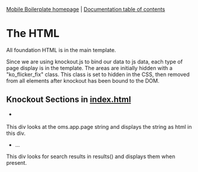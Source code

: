 [Mobile Boilerplate homepage](http://mobileboilerplate.com/) | [Documentation
table of contents](README.md)

# The HTML

All foundation HTML is in the main template.

Since we are using knockout.js to bind our data to js data, each type of page display is in the template. The areas are initially hidden with a "ko\_flicker\_fix" class. This class is set to hidden in the CSS, then removed from all elements after knockout has been bound to the DOM.

## Knockout Sections in [index.html](../index.html)

* <div class="snippet_frame" data-bind="html: page"></div>

This div looks at the oms.app.page string and displays the string as html in this div. 

* <div class="results_area ko_flicker_fix" data-bind="visible: results().length > 0">...
  
This div looks for search results in results() and displays them when present.